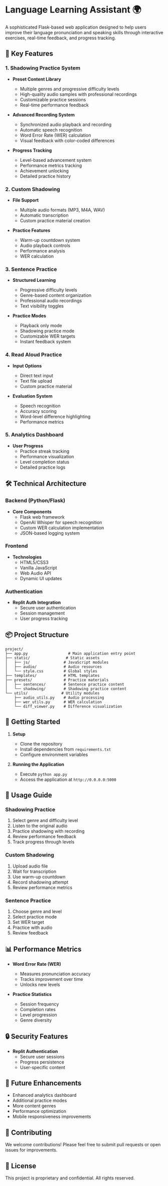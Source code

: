 
# Language Learning Assistant 🌍

A sophisticated Flask-based web application designed to help users improve their language pronunciation and speaking skills through interactive exercises, real-time feedback, and progress tracking.

## 🌟 Key Features

### 1. Shadowing Practice System
- **Preset Content Library**
  - Multiple genres and progressive difficulty levels
  - High-quality audio samples with professional recordings
  - Customizable practice sessions
  - Real-time performance feedback

- **Advanced Recording System**  
  - Synchronized audio playback and recording
  - Automatic speech recognition
  - Word Error Rate (WER) calculation
  - Visual feedback with color-coded differences

- **Progress Tracking**
  - Level-based advancement system
  - Performance metrics tracking
  - Achievement unlocking
  - Detailed practice history

### 2. Custom Shadowing
- **File Support**
  - Multiple audio formats (MP3, M4A, WAV)
  - Automatic transcription
  - Custom practice material creation
  
- **Practice Features**
  - Warm-up countdown system
  - Audio playback controls
  - Performance analysis
  - WER calculation

### 3. Sentence Practice
- **Structured Learning**
  - Progressive difficulty levels
  - Genre-based content organization
  - Professional audio recordings
  - Text visibility toggles

- **Practice Modes**
  - Playback only mode
  - Shadowing practice mode
  - Customizable WER targets
  - Instant feedback system

### 4. Read Aloud Practice
- **Input Options**
  - Direct text input
  - Text file upload
  - Custom practice material
  
- **Evaluation System**
  - Speech recognition
  - Accuracy scoring
  - Word-level difference highlighting
  - Performance metrics

### 5. Analytics Dashboard
- **User Progress**
  - Practice streak tracking
  - Performance visualization
  - Level completion status
  - Detailed practice logs

## 🛠️ Technical Architecture

### Backend (Python/Flask)
- **Core Components**
  - Flask web framework
  - OpenAI Whisper for speech recognition
  - Custom WER calculation implementation
  - JSON-based logging system

### Frontend
- **Technologies**
  - HTML5/CSS3
  - Vanilla JavaScript
  - Web Audio API
  - Dynamic UI updates

### Authentication
- **Replit Auth Integration**
  - Secure user authentication
  - Session management
  - User progress tracking

## 📦 Project Structure
```
project/
├── app.py                  # Main application entry point
├── static/                # Static assets
│   ├── js/               # JavaScript modules
│   ├── audio/            # Audio resources
│   └── style.css         # Global styles
├── templates/            # HTML templates
├── presets/              # Practice materials
│   ├── sentences/        # Sentence practice content
│   └── shadowing/        # Shadowing practice content
└── utils/               # Utility modules
    ├── audio_utils.py    # Audio processing
    ├── wer_utils.py      # WER calculation
    └── diff_viewer.py    # Difference visualization
```

## 🚀 Getting Started

1. **Setup**
   - Clone the repository
   - Install dependencies from `requirements.txt`
   - Configure environment variables

2. **Running the Application**
   - Execute `python app.py`
   - Access the application at `http://0.0.0.0:5000`

## 🎯 Usage Guide

### Shadowing Practice
1. Select genre and difficulty level
2. Listen to the original audio
3. Practice shadowing with recording
4. Review performance feedback
5. Track progress through levels

### Custom Shadowing
1. Upload audio file
2. Wait for transcription
3. Use warm-up countdown
4. Record shadowing attempt
5. Review performance metrics

### Sentence Practice
1. Choose genre and level
2. Select practice mode
3. Set WER target
4. Practice with audio
5. Review feedback

## 📊 Performance Metrics

- **Word Error Rate (WER)**
  - Measures pronunciation accuracy
  - Tracks improvement over time
  - Unlocks new levels

- **Practice Statistics**
  - Session frequency
  - Completion rates
  - Level progression
  - Genre diversity

## 🔒 Security Features

- **Replit Authentication**
  - Secure user sessions
  - Progress persistence
  - User-specific content

## 🌱 Future Enhancements

- Enhanced analytics dashboard
- Additional practice modes
- More content genres
- Performance optimization
- Mobile responsiveness improvements

## 📝 Contributing

We welcome contributions! Please feel free to submit pull requests or open issues for improvements.

## 📄 License

This project is proprietary and confidential. All rights reserved.
